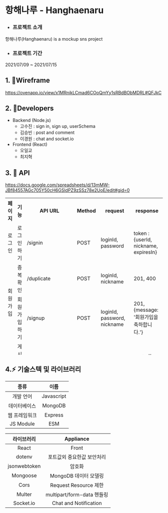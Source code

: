 # 항해나루 - Hanghaenaru

 - ### 프로젝트 소개  
항해나루(Hanghaenaru) is a mockup sns project    
  
- ### 프로젝트 기간   
2021/07/09 ~ 2021/07/15
## 1. 📌Wireframe

https://ovenapp.io/view/x1MRnikLCmad6COoQmYy1sRBdBObMDRL#QFJkC

## 2. 🤝Developers

- Backend (Node.js)
  - 고수진 : sign in, sign up, userSchema
  - 김승빈 : post and comment
  - 이경원 : chat and socket.io
- Frontend (React)
  - 오일교
  - 최지혁

## 3. 🌟 API

https://docs.google.com/spreadsheets/d/13mMW-JBf84557AGc705Y50cH6GSldPZ9zSSz78e2UoE/edit#gid=0


<table width = "800" height="500">
  <tr>
    <th>페이지</th>
    <th>기능</th>
    <th>API URL</th>
    <th>Method</th>
    <th>request</th>
    <th>response</th>
  </tr>
  <tr>
    <td>로그인</td>
    <td>로그인하기</td>
    <td>/signin</td>
    <td>POST</td>
    <td>loginId, password</td>
    <td>token : {userId, nickname, expiresIn}</td>
  </tr>
  <tr>
    <td rowspan="2">회원가입</td>
    <td>중복확인</td>
    <td>/duplicate</td>
    <td>POST</td>
    <td>loginId, nickname</td>
    <td>201, 400</td>
  </tr>
   <tr>
    <td>회원가입하기</td>
    <td>/signup</td>
    <td>POST</td>
    <td>loginId, password, nickname</td>
    <td>201, {message: '회원가입을 축하합니다.'}</td>
  </tr>

  <tr>
    <td rowspan="4">게시물</td>
    <td>게시물 보여주기</td>
    <td  rowspan="2">/posts</td>
    <td>GET</td>
    <td></td>
    <td>posts [] {text, userId, created_at, comments}</td>
  </tr>
   <tr>
    <td>게시물 작성</td>
    <td>POST</td>
    <td>text</td>
    <td>201</td>
  </tr>
  <tr>
    <td>게시물 수정</td>
    <td  rowspan="2">/posts/:postId</td>
    <td>PUT</td>
    <td>text</td>
    <td>201</td>
  </tr>
   <tr>
    <td>게시물 삭제</td>
    <td>DELETE</td>
    <td>postId</td>
    <td>201</td>
  </tr>


 <tr>
    <td rowspan="4">댓글</td>
    <td>댓글 보여주기</td>
    <td  rowspan="4">/comments</td>
    <td>GET</td>
    <td>postId</td>
    <td>403, forbidden</td>
  </tr>
  <tr>
    <td>댓글 작성</td>
    <td>POST</td>
    <td>postId, text</td>
    <td>201</td>
  </tr>
  <tr>
    <td>댓글 수정</td>
    <td>PUT</td>
    <td>postId, commentId, text</td>
    <td>200</td>
  </tr>
  <tr>
    <td>댓글 삭제</td>
    <td>DELETE</td>
    <td>postId, commentId</td>
    <td>200</td>
  </tr>

  <tr>
    <td rowspan="2">좋아요</td>
    <td>좋아요</td>
    <td>/posts/:postId/likes</td>
    <td>POST</td>
    <td>postId</td>
    <td>200</td>
  </tr>
  <tr>
    <td>좋아요 취소</td>
    <td >/posts/:postId/likes</td>
    <td>DELETE</td>
    <td>postId</td>
    <td>200</td>
  </tr>

  <tr>
    <td rowspan="2">내정보</td>
    <td>내 정보 가져오기</td>
    <td rowspan="2">/profile</td>
    <td>GET</td>
    <td>userId</td>
    <td>{ profile }</td>
  </tr>
  <tr>
    <td>내정보 수정하기</td>
    <td>PUT</td>
    <td>userId, nickname, password, intro </td>
    <td>200</td>
  </tr>
</table>

## 4.⚡ 기술스텍 및 라이브러리
| 종류 | 이름 |
|:---:|:---:|
| 개발 언어 | Javascript  |
| 데이터베이스 | MongoDB |
| 웹 프레임워크 | Express |
| JS Module | ESM |


| 라이브러리 | Appliance |
|:---:|:---:|
| React | Front |
| dotenv | 포트값외 중요한값 보안처리 |
| jsonwebtoken | 암호화 |
| Mongoose | MongoDB 데이터 모델링 |
| Cors | Request Resource 제한 |
| Multer | multipart/form-data 헨들링 |
| Socket.io | Chat and Notification |
